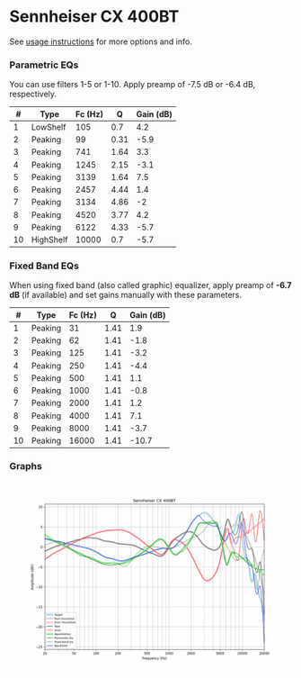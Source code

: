# Sennheiser CX 400BT
See [usage instructions](https://github.com/jaakkopasanen/AutoEq#usage) for more options and info.

### Parametric EQs
You can use filters 1-5 or 1-10. Apply preamp of -7.5 dB or -6.4 dB, respectively.

|   # | Type      |   Fc (Hz) |    Q |   Gain (dB) |
|-----|-----------|-----------|------|-------------|
|   1 | LowShelf  |       105 | 0.7  |         4.2 |
|   2 | Peaking   |        99 | 0.31 |        -5.9 |
|   3 | Peaking   |       741 | 1.64 |         3.3 |
|   4 | Peaking   |      1245 | 2.15 |        -3.1 |
|   5 | Peaking   |      3139 | 1.64 |         7.5 |
|   6 | Peaking   |      2457 | 4.44 |         1.4 |
|   7 | Peaking   |      3134 | 4.86 |        -2   |
|   8 | Peaking   |      4520 | 3.77 |         4.2 |
|   9 | Peaking   |      6122 | 4.33 |        -5.7 |
|  10 | HighShelf |     10000 | 0.7  |        -5.7 |

### Fixed Band EQs
When using fixed band (also called graphic) equalizer, apply preamp of **-6.7 dB** (if available) and set gains manually with these parameters.

|   # | Type    |   Fc (Hz) |    Q |   Gain (dB) |
|-----|---------|-----------|------|-------------|
|   1 | Peaking |        31 | 1.41 |         1.9 |
|   2 | Peaking |        62 | 1.41 |        -1.8 |
|   3 | Peaking |       125 | 1.41 |        -3.2 |
|   4 | Peaking |       250 | 1.41 |        -4.4 |
|   5 | Peaking |       500 | 1.41 |         1.1 |
|   6 | Peaking |      1000 | 1.41 |        -0.8 |
|   7 | Peaking |      2000 | 1.41 |         1.2 |
|   8 | Peaking |      4000 | 1.41 |         7.1 |
|   9 | Peaking |      8000 | 1.41 |        -3.7 |
|  10 | Peaking |     16000 | 1.41 |       -10.7 |

### Graphs
![](./Sennheiser%20CX%20400BT.png)
